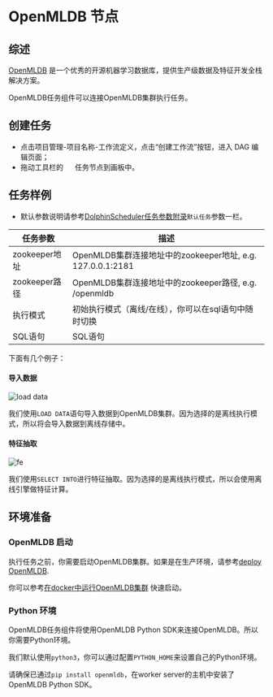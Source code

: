 # OpenMLDB 节点

## 综述

[OpenMLDB](https://openmldb.ai/) 是一个优秀的开源机器学习数据库，提供生产级数据及特征开发全栈解决方案。

OpenMLDB任务组件可以连接OpenMLDB集群执行任务。

## 创建任务

- 点击项目管理-项目名称-工作流定义，点击“创建工作流”按钮，进入 DAG 编辑页面；
- 拖动工具栏的 <img src="../../../../img/tasks/icons/openmldb.png" width="15"/> 任务节点到画板中。

## 任务样例

- 默认参数说明请参考[DolphinScheduler任务参数附录](appendix.md)`默认任务`参数一栏。

|  **任务参数**   |                      **描述**                      |
|-------------|--------------------------------------------------|
| zookeeper地址 | OpenMLDB集群连接地址中的zookeeper地址, e.g. 127.0.0.1:2181 |
| zookeeper路径 | OpenMLDB集群连接地址中的zookeeper路径, e.g. /openmldb      |
| 执行模式        | 初始执行模式（离线/在线），你可以在sql语句中随时切换                     |
| SQL语句       | SQL语句                                            |

下面有几个例子：

#### 导入数据

![load data](../../../../img/tasks/demo/openmldb-load-data.png)

我们使用`LOAD DATA`语句导入数据到OpenMLDB集群。因为选择的是离线执行模式，所以将会导入数据到离线存储中。

#### 特征抽取

![fe](../../../../img/tasks/demo/openmldb-feature-extraction.png)

我们使用`SELECT INTO`进行特征抽取。因为选择的是离线执行模式，所以会使用离线引擎做特征计算。

## 环境准备

### OpenMLDB 启动

执行任务之前，你需要启动OpenMLDB集群。如果是在生产环境，请参考[deploy OpenMLDB](https://openmldb.ai/docs/zh/v0.5/deploy/install_deploy.html).

你可以参考[在docker中运行OpenMLDB集群](https://openmldb.ai/docs/zh/v0.5/quickstart/openmldb_quickstart.html#id11) 快速启动。

### Python 环境

OpenMLDB任务组件将使用OpenMLDB Python SDK来连接OpenMLDB。所以你需要Python环境。

我们默认使用`python3`，你可以通过配置`PYTHON_HOME`来设置自己的Python环境。

请确保已通过`pip install openmldb`，在worker server的主机中安装了OpenMLDB Python SDK。
